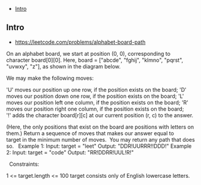 - [Intro](#intro)

## Intro

- https://leetcode.com/problems/alphabet-board-path

On an alphabet board, we start at position (0, 0), corresponding to character board[0][0].
Here, board = ["abcde", "fghij", "klmno", "pqrst", "uvwxy", "z"], as shown in the diagram below.

We may make the following moves:

'U' moves our position up one row, if the position exists on the board;
'D' moves our position down one row, if the position exists on the board;
'L' moves our position left one column, if the position exists on the board;
'R' moves our position right one column, if the position exists on the board;
'!' adds the character board[r][c] at our current position (r, c) to the answer.

(Here, the only positions that exist on the board are positions with letters on them.)
Return a sequence of moves that makes our answer equal to target in the minimum number of moves.  You may return any path that does so.
 
Example 1:
Input: target = "leet"
Output: "DDR!UURRR!!DDD!"
Example 2:
Input: target = "code"
Output: "RR!DDRR!UUL!R!"

 
Constraints:

1 <= target.length <= 100
target consists only of English lowercase letters.
